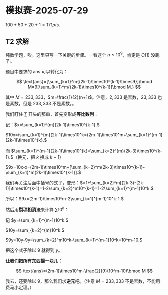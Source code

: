 # 模拟赛-2025-07-29

$100+50+20+1=171pts.$

## T2 求解

纯数学题，唉。这里只写一下关键的步骤。一看这个 $n\le10^9$，肯定是 $O(1)$ 没跑了。

题目中要求的 $\text{ans}$ 可以转化为：

$$
\text{ans}=[\sum_{k=1}^m{(2k-1)\times10^{k-1}\times9}]\bmod M=9[\sum_{k=1}^m{(2k-1)\times10^{k-1}]\bmod M.}
$$

其中 $M=233,333$，$m=\frac{1}{2}(n+1)$。注意，$2,333$ 是素数，$23,333$ 也是素数，但是 $233,333$ 不是素数。。

我们盯住 $\sum$ 开头的那串，首先变形成**等比数列**： 

记：$x=\sum_{k=1}^{m}(2k-1)\times10^{k-1}.$

$10x=\sum_{k=1}^{m}(2k-1)\times10^k=(2m-1)\times10^m+\sum_{k=1}^{m-1}(2k-1)\times10^{k}.$

而 $\sum_{k=1}^{m-1}(2k-1)\times10^{k}=\sum_{k=2}^{m}(2k-3)\times10^{k-1}.$（换元，把 $k$ 换成 $k-1$）

$9x=10x-x=(2m-1)\times10^m+[\sum_{k=2}^m(2k-3)\times10^{k-1}-\sum_{k=1}^m(2k-1)\times10^{k-1}].$

我们再关注后面中括号的式子，变形：$=1+\sum_{k=2}^m[(2k-3)-(2k-1)]\times10^{k-1}=1-2\sum_{k=2}^m10^{k-1}=1-2\sum_{k=1}^{m-1}10^k.$

所以：$9x=(2m-1)\times10^m-2\sum_{k=1}^{m-1}10^k-1.$

然后用**裂项相消法**来计算 $\sum10^k$：

记 $y=\sum_{k=1}^{m-1}10^k.$

$10y=\sum_{k=2}^{m}10^k.$

$9y=10y-9y=\sum_{k=2}^m10^k-\sum_{k=1}^{m-1}10^k=10^m-10.$

把这个式子除以 9 就得到 $y$。

**让我们把所有东西撮一块儿：**

$$
\text{ans}=(2m-1)\times10^m-\frac{2}{9}(10^m-10)\bmod M
$$

我去，还要除以 9，那么我们求**逆元**吧。（注意 $M=233,333$ 不是素数，不能用费马小定理。）
